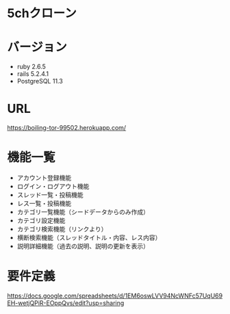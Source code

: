 # 5chクローン

# バージョン

- ruby 2.6.5
- rails 5.2.4.1
- PostgreSQL 11.3

# URL

<https://boiling-tor-99502.herokuapp.com/>

# 機能一覧

- アカウント登録機能
- ログイン・ログアウト機能
- スレッド一覧・投稿機能
- レス一覧・投稿機能
- カテゴリ一覧機能（シードデータからのみ作成）
- カテゴリ設定機能
- カテゴリ検索機能（リンクより）
- 横断検索機能（スレッドタイトル・内容、レス内容）
- 説明詳細機能（過去の説明、説明の更新を表示）

# 要件定義

<https://docs.google.com/spreadsheets/d/1EM6oswLVV94NcWNFc57UqU69EH-wetjQPiR-EOppQvs/edit?usp=sharing>
